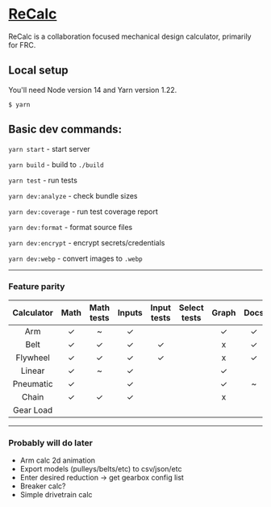 # [ReCalc](https://reca.lc/)

ReCalc is a collaboration focused mechanical design calculator, primarily for FRC.

## Local setup

You'll need Node version 14 and Yarn version 1.22.

```
$ yarn
```

## Basic dev commands:

`yarn start` - start server

`yarn build` - build to `./build`

`yarn test` - run tests

`yarn dev:analyze` - check bundle sizes

`yarn dev:coverage` - run test coverage report

`yarn dev:format` - format source files

`yarn dev:encrypt` - encrypt secrets/credentials

`yarn dev:webp` - convert images to `.webp`

---

### Feature parity

| Calculator | Math | Math tests | Inputs | Input tests | Select tests | Graph | Docs | Labels |
|:----------:|:----:|:----------:|:------:|:-----------:|:------------:|:-----:|:----:|:------:|
|    Arm     |  ✓   |     ~      |   ✓    |             |              |   ✓   |  ✓   |   ✓    |
|    Belt    |  ✓   |     ✓      |   ✓    |      ✓      |              |   x   |  ✓   |   ✓    |
|  Flywheel  |  ✓   |     ✓      |   ✓    |      ✓      |              |   x   |  ✓   |   ✓    |
|   Linear   |  ✓   |     ~      |   ✓    |             |              |   ✓   |      |   ✓    |
| Pneumatic  |  ✓   |            |   ✓    |             |              |   ✓   |  ~   |   ✓    |
|   Chain    |  ✓   |     ✓      |   ✓    |             |              |   x   |      |   ✓    |
| Gear Load  |      |            |        |             |              |       |      |        |

---

### Probably will do later

* Arm calc 2d animation
* Export models (pulleys/belts/etc) to csv/json/etc
* Enter desired reduction -> get gearbox config list
* Breaker calc?
* Simple drivetrain calc
